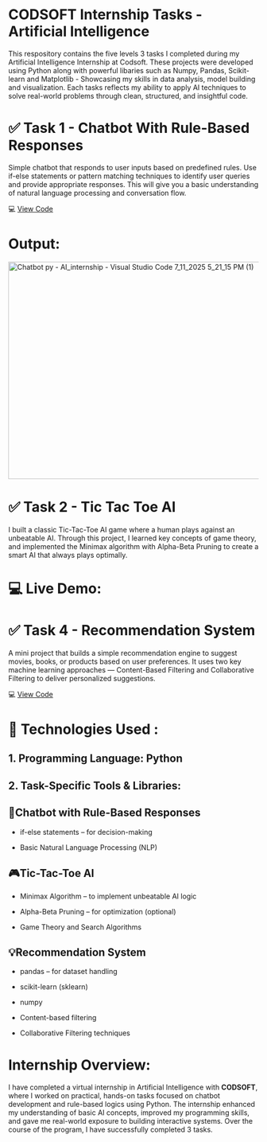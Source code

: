 # CODSOFT Internship Tasks - Artificial Intelligence
This respository contains the five levels 3 tasks I completed during my Artificial Intelligence Internship at Codsoft. These projects were developed using Python along with powerful libaries 
such as Numpy, Pandas, Scikit-learn and Matplotlib - Showcasing  my skills in data analysis, model building and visualization. Each tasks reflects my ability to apply AI techniques to solve 
real-world problems through clean, structured, and insightful code. 

# ✅ Task 1 - Chatbot With Rule-Based Responses
 Simple chatbot that responds to user inputs based on
 predefined rules. Use if-else statements or pattern matching
 techniques to identify user queries and provide appropriate
 responses. This will give you a basic understanding of natural
 language processing and conversation flow.

 💻 [View Code](https://github.com/Urvashi2801/Codsoft/blob/main/Codsoft_Task1/Chatbot..py)

# Output: 
 <img width="1920" height="437" alt="Chatbot py - AI_internship - Visual Studio Code 7_11_2025 5_21_15 PM (1)" src="https://github.com/user-attachments/assets/c23fd846-ba3f-4b14-ab38-1d3787d3723f" />


 # ✅ Task 2 - Tic Tac Toe AI 
  I built a classic Tic-Tac-Toe AI game where a human plays against an unbeatable AI.
  Through this project, I learned key concepts of game theory, and implemented the Minimax algorithm with Alpha-Beta Pruning to create a smart AI that always plays optimally.

 # 💻 Live Demo:


  # ✅ Task 4 - Recommendation System 
  A mini project that builds a simple recommendation engine to suggest movies, books, or products based on user preferences. It uses two key machine learning approaches — Content-Based Filtering and Collaborative   Filtering to deliver personalized suggestions.

 💻 [View Code](https://github.com/Urvashi2801/Codsoft/blob/main/Codsoft_Task4/recommendation_system.py)


# 🔗 Technologies Used :
## 1. Programming Language: Python
## 2. Task-Specific Tools & Libraries:

 ## 🤖Chatbot with Rule-Based Responses

- if-else statements – for decision-making
  
- Basic Natural Language Processing (NLP)

## 🎮Tic-Tac-Toe AI

- Minimax Algorithm – to implement unbeatable AI logic

- Alpha-Beta Pruning – for optimization (optional)

- Game Theory and Search Algorithms

## 💡Recommendation System 

- pandas – for dataset handling

- scikit-learn (sklearn)

- numpy

- Content-based filtering

- Collaborative Filtering techniques

# Internship Overview:
I have completed a virtual internship in Artificial Intelligence with __CODSOFT__, where I worked on practical, hands-on tasks focused on chatbot development and rule-based logics using Python. The internship enhanced my understanding of basic AI concepts, improved my programming skills, and gave me real-world exposure to building interactive systems. Over the course of the program, I have successfully completed 3 tasks.



 

 
